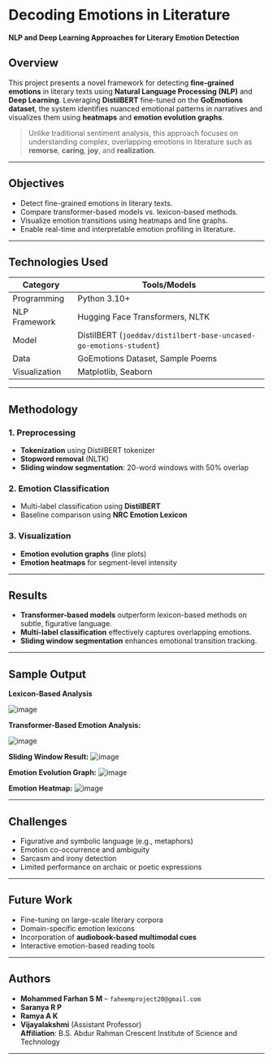 # Decoding Emotions in Literature  
**NLP and Deep Learning Approaches for Literary Emotion Detection**

## Overview
This project presents a novel framework for detecting **fine-grained emotions** in literary texts using **Natural Language Processing (NLP)** and **Deep Learning**. Leveraging **DistilBERT** fine-tuned on the **GoEmotions dataset**, the system identifies nuanced emotional patterns in narratives and visualizes them using **heatmaps** and **emotion evolution graphs**.

> Unlike traditional sentiment analysis, this approach focuses on understanding complex, overlapping emotions in literature such as **remorse**, **caring**, **joy**, and **realization**.

---

## Objectives
- Detect fine-grained emotions in literary texts.
- Compare transformer-based models vs. lexicon-based methods.
- Visualize emotion transitions using heatmaps and line graphs.
- Enable real-time and interpretable emotion profiling in literature.

---

## Technologies Used
| Category         | Tools/Models                           |
|------------------|----------------------------------------|
| Programming      | Python 3.10+                           |
| NLP Framework    | Hugging Face Transformers, NLTK        |
| Model            | DistilBERT (`joeddav/distilbert-base-uncased-go-emotions-student`) |
| Data             | GoEmotions Dataset, Sample Poems       |
| Visualization    | Matplotlib, Seaborn                    |

---

## Methodology

### 1. Preprocessing
- **Tokenization** using DistilBERT tokenizer
- **Stopword removal** (NLTK)
- **Sliding window segmentation**: 20-word windows with 50% overlap

### 2. Emotion Classification
- Multi-label classification using **DistilBERT**
- Baseline comparison using **NRC Emotion Lexicon**

### 3. Visualization
- **Emotion evolution graphs** (line plots)
- **Emotion heatmaps** for segment-level intensity

---

## Results
- **Transformer-based models** outperform lexicon-based methods on subtle, figurative language.
- **Multi-label classification** effectively captures overlapping emotions.
- **Sliding window segmentation** enhances emotional transition tracking.

---

## Sample Output

**Lexicon-Based Analysis**

![image](https://github.com/user-attachments/assets/bc5c5fee-1f1f-4e7f-b4d2-88793c990feb)

**Transformer-Based Emotion Analysis:**

![image](https://github.com/user-attachments/assets/fd98eeca-834f-4ab3-b917-cf84c7acb301)

**Sliding Window Result:**
![image](https://github.com/user-attachments/assets/443d6414-61db-451e-9cf4-1670f7e8666d)

**Emotion Evolution Graph:**
![image](https://github.com/user-attachments/assets/eac3d6f9-9429-4128-857d-fd8a888a0c5c)

**Emotion Heatmap:**
![image](https://github.com/user-attachments/assets/7a6e0c65-bf8a-466a-8dbb-9815a5dece09)


---

## Challenges
- Figurative and symbolic language (e.g., metaphors)
- Emotion co-occurrence and ambiguity
- Sarcasm and irony detection
- Limited performance on archaic or poetic expressions

---

## Future Work
- Fine-tuning on large-scale literary corpora
- Domain-specific emotion lexicons
- Incorporation of **audiobook-based multimodal cues**
- Interactive emotion-based reading tools

---

## Authors
- **Mohammed Farhan S M** – `faheemproject20@gmail.com`  
- **Saranya R P** 
- **Ramya A K**  
- **Vijayalakshmi** (Assistant Professor)  
**Affiliation**: B.S. Abdur Rahman Crescent Institute of Science and Technology

---
